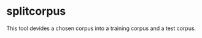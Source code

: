 splitcorpus
===============

This tool devides a chosen corpus into a training corpus and a test corpus.
